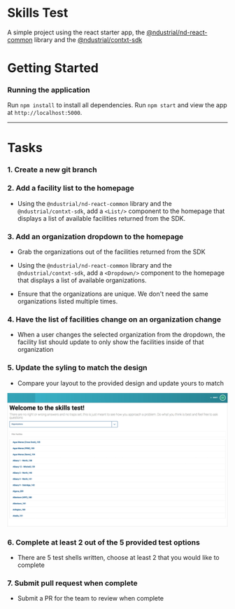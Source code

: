 # Skills Test
A simple project using the react starter app, the [@ndustrial/nd-react-common](https://www.npmjs.com/package/@ndustrial/nd-react-common) library and the [@ndustrial/contxt-sdk](https://github.com/ndustrialio/contxt-sdk-js)

# Getting Started

### Running the application
Run `npm install` to install all dependencies.
Run `npm start` and view the app at `http://localhost:5000`.

---

# Tasks
### 1. Create a new git branch

### 2. Add a facility list to the homepage

- Using the `@ndustrial/nd-react-common` library and the `@ndustrial/contxt-sdk`, add a `<List/>` component to the homepage that displays a list of available facilities returned from the SDK.

### 3. Add an organization dropdown to the homepage
- Grab the organizations out of the facilities returned from the SDK

- Using the `@ndustrial/nd-react-common` library and the `@ndustrial/contxt-sdk`, add a `<Dropdown/>` component to the homepage that displays a list of available organizations.

- Ensure that the organizations are unique. We don't need the same organizations listed multiple times.

### 4. Have the list of facilities change on an organization change
- When a user changes the selected organization from the dropdown, the facility list should update to only show the facilities inside of that organization

### 5. Update the syling to match the design
- Compare your layout to the provided design and update yours to match

![mockup](src/images/skills-test-mockup.jpg)

### 6. Complete at least 2 out of the 5 provided test options
- There are 5 test shells written, choose at least 2 that you would like to complete

### 7. Submit pull request when complete
- Submit a PR for the team to review when complete
